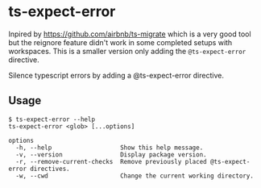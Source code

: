 # ts-expect-error

Inpired by https://github.com/airbnb/ts-migrate which is a very good tool but the reignore feature didn't work in some completed setups with workspaces. This is a smaller version only adding the `@ts-expect-error` directive.

Silence typescript errors by adding a @ts-expect-error directive.

## Usage

```shell
$ ts-expect-error --help
ts-expect-error <glob> [...options]

options
  -h, --help                   Show this help message.
  -v, --version                Display package version.
  -r, --remove-current-checks  Remove previously placed @ts-expect-error directives.
  -w, --cwd                    Change the current working directory.
```
